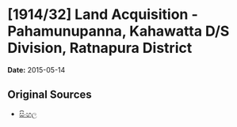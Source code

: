 # [1914/32] Land Acquisition - Pahamunupanna, Kahawatta D/S Division, Ratnapura District

**Date:** 2015-05-14

## Original Sources

- [සිංහල](https://documents.gov.lk/view/extra-gazettes/2015/5/1914-32_S.pdf)
